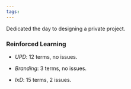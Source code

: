 ```yaml
---
tags: 
---
```


Dedicated the day to designing a private project.

### Reinforced Learning

* *UPD*: 12 terms, no issues.

* *Branding*: 3 terms, no issues.

* *IxD*: 15 terms, 2 issues.
